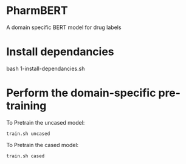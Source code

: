 # PharmBERT
A domain specific BERT model for drug labels


# Install dependancies
bash 1-install-dependancies.sh

# Perform the domain-specific pre-training
To Pretrain the uncased model:
```
train.sh uncased
```

To Pretrain the cased model:
```
train.sh cased
```
